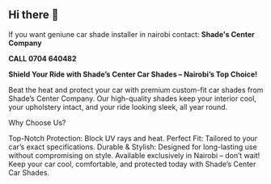 ## Hi there 👋
If you want geniune car shade installer in nairobi contact: **Shade's Center Company**

**CALL 0704 640482**

**Shield Your Ride with Shade’s Center Car Shades – Nairobi’s Top Choice!**

Beat the heat and protect your car with premium custom-fit car shades from Shade’s Center Company. Our high-quality shades keep your interior cool, your upholstery intact, and your ride looking sleek, all year round.

Why Choose Us?

Top-Notch Protection: Block UV rays and heat.
Perfect Fit: Tailored to your car’s exact specifications.
Durable & Stylish: Designed for long-lasting use without compromising on style.
Available exclusively in Nairobi – don’t wait! Keep your car cool, comfortable, and protected today with Shade’s Center Car Shades.
<!--

**Here are some ideas to get you started:**

🙋‍♀️ A short introduction - what is your organization all about?
🌈 Contribution guidelines - how can the community get involved?
👩‍💻 Useful resources - where can the community find your docs? Is there anything else the community should know?
🍿 Fun facts - what does your team eat for breakfast?
🧙 Remember, you can do mighty things with the power of [Markdown](https://docs.github.com/github/writing-on-github/getting-started-with-writing-and-formatting-on-github/basic-writing-and-formatting-syntax)
-->
